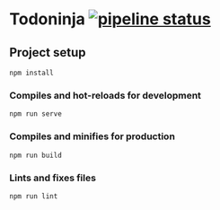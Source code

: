 # Todoninja [![pipeline status](https://gitlab.com/ninja-labs/todoninja-v2/badges/master/pipeline.svg)](https://gitlab.com/ninja-labs/todoninja-v2/commits/master)

## Project setup
```
npm install
```

### Compiles and hot-reloads for development
```
npm run serve
```

### Compiles and minifies for production
```
npm run build
```

### Lints and fixes files
```
npm run lint
```
